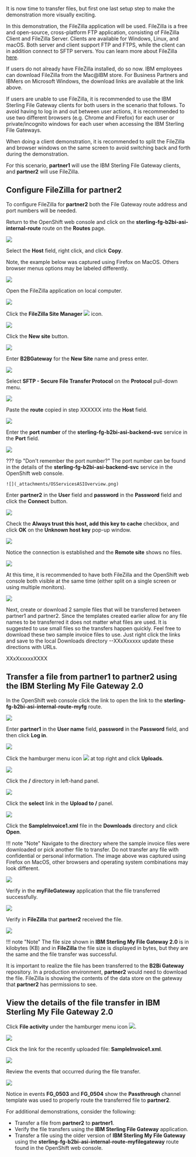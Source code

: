 It is now time to transfer files, but first one last setup step to make the demonstration more visually exciting.

In this demonstration, the FileZilla application will be used.  FileZilla is a free and open-source, cross-platform FTP application, consisting of FileZilla Client and FileZilla Server. Clients are available for Windows, Linux, and macOS. Both server and client support FTP and FTPS, while the client can in addition connect to SFTP servers. You can learn more about FileZilla <a href="https://filezilla-project.org/" target="_blank">here</a>.

If users do not already have FileZilla installed, do so now. IBM employees can download FileZilla from the Mac@IBM store.  For Business Partners and IBMers on Microsoft Windows, the download links are available at the link above.

If users are unable to use FileZilla, it is recommended to use the IBM Sterling File Gateway clients for both users in the scenario that follows.  To avoid having to log in and out between user actions, it is recommended to use two different browsers (e.g. Chrome and Firefox) for each user or private/incognito windows for each user when accessing the IBM Sterling File Gateways.

When doing a client demonstration, it is recommended to split the FileZilla and browser windows on the same screen to avoid switching back and forth during the demonstration.

For this scenario, **partner1** will use the IBM Sterling File Gateway clients, and **partner2** will use FileZilla.

## Configure FileZilla for partner2

To configure FileZilla for **partner2** both the File Gateway route address and port numbers will be needed.

Return to the OpenShift web console and click on the **sterling-fg-b2bi-asi-internal-route** route on the **Routes** page.

![](_attachments/OS_InternalRoute1.png)

Select the **Host** field, right click, and click **Copy**.

Note, the example below was captured using Firefox on MacOS. Others browser menus options may be labeled differently.

![](_attachments/OS_InternalRoute2.png)

Open the FileZilla application on local computer.

![](_attachments/FileZilla.png)

Click the **FileZilla Site Manager** ![](_attachments/FZSiteManagerIcon.png) icon.

![](_attachments/FileZillaSiteManager.png)

Click the **New site** button.

![](_attachments/FZ_NewSiteButton.png)

Enter **B2BGateway** for the **New Site** name and press enter.

![](_attachments/FZ_NewSiteName.png)

Select **SFTP - Secure File Transfer Protocol** on the **Protocol** pull-down menu.

![](_attachments/FZ_NewSiteProtocol.png)

Paste the **route** copied in step XXXXXX into the **Host** field.

![](_attachments/FZ_NewSitePasteHost.png)

Enter the **port number** of the **sterling-fg-b2bi-asi-backend-svc** service in the **Port** field.

![](_attachments/FZ_NewSitePort.png)

??? tip "Don't remember the port number?"
    The port number can be found in the details of the **sterling-fg-b2bi-asi-backend-svc** service in the OpenShift web console.

    ![](_attachments/OSServicesASIOverview.png)

Enter **partner2** in the **User** field and **password** in the **Password** field and click the **Connect** button.

![](_attachments/FZ_NewSiteUserPassword.png)

Check the **Always trust this host, add this key to cache** checkbox, and click **OK** on the **Unknown host key** pop-up window.

![](_attachments/FZ_UKnknownHostKey.png)

Notice the connection is established and the **Remote site** shows no files.

![](_attachments/FZ_Connected.png)

At this time, it is recommended to have both FileZilla and the OpenShift web console both visible at the same time (either split on a single screen or using multiple monitors).

![](_attachments/OS_FZ_splitScreen.png)

Next, create or download 2 sample files that will be transferred between partner1 and partner2. Since the templates created earlier allow for any file names to be transferred it does not matter what files are used.  It is suggested to use small files so the transfers happen quickly.  Feel free to download these two sample invoice files to use. Just right click the links and save to the local Downloads directory --XXxXxxxxx update these directions with URLs.

XXxXxxxxxXXXX

## Transfer a file from partner1 to partner2 using the IBM Sterling My File Gateway 2.0

In the OpenShift web console click the link to open the link to the **sterling-fg-b2bi-asi-internal-route-myfg** route.

![](_attachments/OS_Route-MyFG.png)

Enter **partner1** in the **User name** field, **password** in the **Password** field, and then click **Log in**.

![](_attachments/MyFG_login.png)

Click the hamburger menu icon ![](_attachments/MyFG_HamburgerIcon.png) at top right and click **Uploads**.

![](_attachments/MyFG_UploadsMenu.png)

Click the **/** directory in left-hand panel.

![](_attachments/MyFG_DirectorySelect.png)

Click the **select** link in the **Upload to /** panel.

![](_attachments/MyFG_UploadPanel.png)

Click the **SampleInvoice1.xml** file in the **Downloads** directory and click **Open**.

!!! note "Note"
    Navigate to the directory where the sample invoice files were downloaded or pick another file to transfer.  Do not transfer any file with confidential or personal information. The image above was captured using Firefox on MacOS, other browsers and operating system combinations may look different.

![](_attachments/MyFG_UploadFileDialog.png)

Verify in the **myFileGateway** application that the file transferred successfully.

![](_attachments/MyFG_UploadFileTransferSuccess.png)

Verify in **FileZilla** that **partner2** received the file.

![](_attachments/FZ_UploadFileTransferSuccess.png)

!!! note "Note"
    The file size shown in **IBM Sterling My File Gateway 2.0** is in kilobytes (KB) and in **FileZilla** the file size is displayed in bytes, but they are the same and the file transfer was successful.

It is important to realize the file has been transferred to the **B2Bi Gateway** repository. In a production environment, **partner2** would need to download the file. FileZilla is showing the contents of the data store on the gateway that **partner2** has permissions to see.

## View the details of the file transfer in **IBM Sterling My File Gateway 2.0**

Click **File activity** under the hamburger menu icon ![](_attachments/MyFG_HamburgerIcon.png).

![](_attachments/MyFG_FileActivityMenu.png)

Click the link for the recently uploaded file: **SampleInvoice1.xml**.

![](_attachments/MyFG_FileActivity.png)

Review the events that occurred during the file transfer.

![](_attachments/MyFG_FileActivityDetails.png)

Notice in events **FG_0503** and **FG_0504** show the **Passthrough** channel template was used to properly route the transferred file to **partner2**.

For additional demonstrations, consider the following:

- Transfer a file from **partner2** to **partner1**.
- Verify the file transfers using the **IBM Sterling File Gateway** application.
- Transfer a file using the older version of **IBM Sterling My File Gateway** using the **sterling-fg-b2bi-asi-internal-route-myfilegateway** route found in the OpenShift web console.
